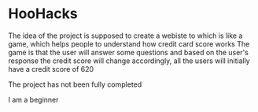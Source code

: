 # HooHacks
The idea of the project is supposed to create a webiste to which is like a game, which helps people to understand how credit card score works
The game is that the user will answer some questions and based on the user's response the credit score will change accordingly, all the users will initially have a credit score of 620


The project has not been fully completed

I am a beginner
